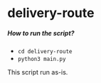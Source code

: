 # delivery-route

##### How to run the script?

- `cd delivery-route`
- `python3 main.py`

This script run as-is.
